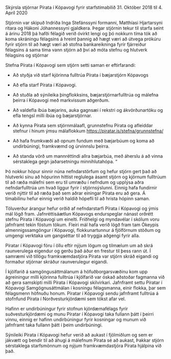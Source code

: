 Skýrsla stjórnar Pírata í Kópavogi fyrir starfstímabilið 31. Október 2018 til 4. Apríl 2020

Stjórnin var skipuð Indriða Inga Stefánssyni formanni, Matthíasi Hjartarsyni ritara og Hákoni Jóhannessyni gjaldkera.  Þegar stjórnin tekur til starfa seint á árinu 2018 þá hafði félagið verið óvirkt lengi og þó nokkurn tíma tók að koma skráningu félagsins á hreint þannig að hægt væri að útvega prókúru fyrir stjórn til að hægt væri að stofna bankareikninga fyrir fjárreiður félagsins á sama tíma vann stjórn að því að móta stefnu og hlutverk félagsins og stjórnar

Stefna Pírata í Kópavogi sem stjórn setti saman er eftirfarandi:

- Að styðja við starf kjörinna fulltrúa Pírata í bæjarstjórn Kópavogs

- Að efla starf Pírata í Kópavogi.

- Að stuðla að sýnileika þingflokksins, bæjarstjórnarfulltrúa og málefna þeirra í Kópavogi með markvissum aðgerðum.

- Að valdefla íbúa bæjarins, auka gagnsæi í rekstri og ákvörðunartöku og efla tengsl milli íbúa og bæjarstjórnar.

- Að kynna Pírata sem stjórnmálaafl, grunnstefnu Pírata og afleiddar stefnur í hinum ýmsu málaflokkum https://piratar.is/stefna/grunnstefna/  

- Að hafa frumkvæði að opnum fundum með bæjarbúum og koma að undirbúningi, framkvæmd og úrvinnslu þeirra.

- Að standa vörð um mannréttindi allra bæjarbúa, með áherslu á að vinna sérstaklega gegn jaðarsetningu minnihlutahópa. “


Þó nokkur hópur sinnir núna nefndarstörfum og hefur stjórn gert það að hlutverki sínu að hópurinn hittist reglulega ásamt stjórn og kjörnum fulltrúum til að ræða málefni sem eru til umræðu í nefndum og upplýsa aðra nefndarfulltrúa um hvað liggur fyrir í stjórnsýslunni.  Einnig hafa fundirnir verið nýttir til að ræða það sem aðrar einingar Pírata eru að gera.  Á tímabilinu hefur einnig verið haldið hópefli til að hrista hópinn saman.

Töluverður árangur hefur orðið af nefndarstarfi Pírata í Kópavogi og ýmis mál lögð fram.  Jafnréttisáætlun Kópavogs endurspeglar nánast orðrétt stefnu Pírata í Kópavogi um einelti. Friðhelgi og myndavélar í skólum voru jafnframt tekin föstum tökum.  Fleiri mál hafa verið lögð fram tam Ókeypis almennigssamgöngur í Kópavogi, flokkunartunnur á fjölförnum stöðum og umgengi verktaka um gangséttar til að tryggja aðgengi fyrir alla.

Píratar í Kópavogi fóru í öllu eftir nýjum lögum og tilmælum um að skrá raunverulega eigendur og gerðu það áður en frestur til þess rann út.  Í samræmi við tillögu framkvæmdastjóra Pírata var stjórn skráð eigandi og formaður stjórnar skráður raunverulegur eigandi.

Í kjölfarið á samgöngusáttmálanum á höfuðborgarsvæðinu kom upp ágreiningur milli kjörinna fulltrúa í kjölfarið var óskað aðstoðar fagmanna við að gera samskipti milli Pírata í Kópavogi skilvirkari.  Jafnframt settu Píratar í Kópavogi Samgögnusáttmálan í kosningu félagsmanna, einir flokka, þar sem félagsmenn höfnuðu honum.  Píratar í Kópavogi sendu jafnframt fulltrúa á stofnfund Pírata í Norðvesturkjördæmi sem tókst afar vel.

Hafinn er undirbúningur fyrir stofnun kjördæmafélags fyrir suðvesturkjördæmi og munu Píratar í Kópavogi taka fullann þátt í þeirri vinnu, einnig er hafinn undirbúningur fyrir kosningar og munum við jafnframt taka fullann þátt í þeim undirbúningi.

Sýnileiki Pírata í Kópavogi hefur verið að aukast í fjölmiðlum og sem er jákvætt og bendir til að áhugi á málefnum Pírata sé að aukast, Þakkar stjórn sérstaklega starfsmönnum og nýjum framkvæmdastjóra Pírata hjálpina við það.  
